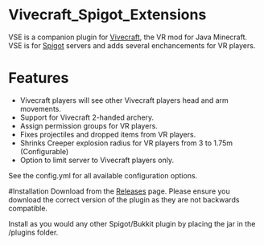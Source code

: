 # Vivecraft_Spigot_Extensions
VSE is a companion plugin for [Vivecraft](www.vivecraft.org), the VR mod for Java Minecraft. 
VSE is for [Spigot](https://www.spigotmc.org/) servers and adds several enchancements for VR players.

# Features
 - Vivecraft players will see other Vivecraft players head and arm movements.
 - Support for Vivecraft 2-handed archery.
 - Assign permission groups for VR players.
 - Fixes projectiles and dropped items from VR players.
 - Shrinks Creeper explosion radius for VR players from 3 to 1.75m (Configurable)
 - Option to limit server to Vivecraft players only.

See the config.yml for all available configuration options.

#Installation
Download from the [Releases](https://github.com/jrbudda/Vivecraft_Spigot_Extensions/releases) page. Please ensure you download the correct version of the plugin as they are not backwards compatible.

Install as you would any other Spigot/Bukkit plugin by placing the jar in the /plugins folder. 
